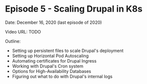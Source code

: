 # Episode 5 - Scaling Drupal in K8s

Date: December 16, 2020 (last episode of 2020)

Video URL: TODO

Outline:

  - Setting up persistent files to scale Drupal's deployment
  - Setting up Horizontal Pod Autoscaling
  - Automating certificates for Drupal Ingress
  - Working with Drupal's Cron system
  - Options for High-Availability Databases
  - Figuring out what to do with Drupal's internal logs
